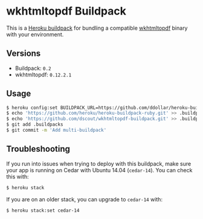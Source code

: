 # wkhtmltopdf Buildpack

This is a [Heroku buildpack][0] for bundling a compatible [wkhtmltopdf][1]
binary with your environment.

## Versions

* Buildpack:   `0.2`
* wkhtmltopdf: `0.12.2.1`

## Usage

```bash
$ heroku config:set BUILDPACK_URL=https://github.com/ddollar/heroku-buildpack-multi.git
$ echo 'https://github.com/heroku/heroku-buildpack-ruby.git' >> .buildpacks
$ echo 'https://github.com/dscout/wkhtmltopdf-buildpack.git' >> .buildpacks
$ git add .buildpacks
$ git commit -m 'Add multi-buildpack'
```

[0]: http://devcenter.heroku.com/articles/buildpacks
[1]: http://wkhtmltopdf.org/

## Troubleshooting

If you run into issues when trying to deploy with this buildpack, make sure your app is running on Cedar with Ubuntu 14.04 (`cedar-14`). You can check this with:

```bash
$ heroku stack
```

If you are on an older stack, you can upgrade to `cedar-14` with:

```bash
$ heroku stack:set cedar-14
```
